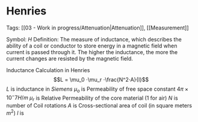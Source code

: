 # Henries
Tags: [[03 - Work in progress/Attenuation|Attenuation]], [[Measurement]]

Symbol: $H$
Definition: The measure of inductance, which describes the ability of a coil or conductor to store energy in a magnetic field when current is passed through it. The higher the inductance, the more the current changes are resisted by the magnetic field.

Inductance Calculation in Henries
$$L = \mu_0 ⋅\mu_r ⋅\frac{N^2⋅A}{l}$$
$L$ is inductance in *Siemens*
$\mu_o$ is Permeability of free space constant $4\pi × 10^-7 H/m$
$\mu_r$ is Relative Permeability of the core material ($1$ for air)
$N$ is number of Coil rotations
$A$ is Cross-sectional area of coil (in square meters $m^2$)
$l$ is